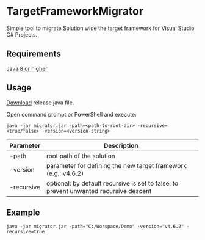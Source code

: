 # TargetFrameworkMigrator
Simple tool to migrate Solution wide the target framework for Visual Studio C# Projects.

## Requirements
[Java 8 or higher](https://java.com/en/download/)

## Usage
[Download](https://github.com/Xpitfire/TargetFrameworkMigrator/releases) release java file.

Open command prompt or PowerShell and execute:
```
java -jar migrator.jar -path=<path-to-root-dir> -recursive=<true/false> -version=<version-string>
```

Parameter | Description
--- | ---
-path | root path of the solution
-version |  parameter for defining the new target framework (e.g.: v4.6.2)
-recursive | optional: by default recursive is set to false, to prevent unwanted recursive descent

## Example

```
java -jar migrator.jar -path="C:/Worspace/Demo" -version="v4.6.2" -recursive=true
```
